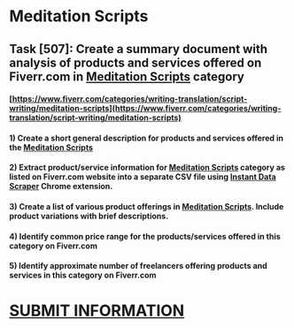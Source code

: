 # Meditation Scripts
## Task [507]: Create a summary document with analysis of products and services offered on Fiverr.com in [Meditation Scripts](https://www.fiverr.com/categories/writing-translation/script-writing/meditation-scripts) category
#### [https://www.fiverr.com/categories/writing-translation/script-writing/meditation-scripts](https://www.fiverr.com/categories/writing-translation/script-writing/meditation-scripts)
#### 1) Create a short general description for products and services offered in the [Meditation Scripts](https://www.fiverr.com/categories/writing-translation/script-writing/meditation-scripts)
#### 2) Extract product/service information for [Meditation Scripts](https://www.fiverr.com/categories/writing-translation/script-writing/meditation-scripts) category as listed on Fiverr.com website into a separate CSV file using [Instant Data Scraper](https://chrome.google.com/webstore/detail/instant-data-scraper/ofaokhiedipichpaobibbnahnkdoiiah) Chrome extension.
#### 3) Create a list of various product offerings in [Meditation Scripts](https://www.fiverr.com/categories/writing-translation/script-writing/meditation-scripts). Include product variations with brief descriptions.
#### 4) Identify common price range for the products/services offered in this category on Fiverr.com
#### 5) Identify approximate number of freelancers offering products and services in this category on Fiverr.com

# [SUBMIT INFORMATION](https://forms.office.com/r/8AEKjkLxKG)
